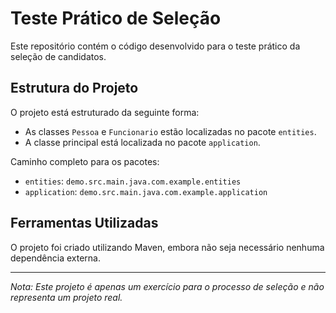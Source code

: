 # Teste Prático de Seleção

Este repositório contém o código desenvolvido para o teste prático da seleção de candidatos.

## Estrutura do Projeto

O projeto está estruturado da seguinte forma:

- As classes `Pessoa` e `Funcionario` estão localizadas no pacote `entities`.
- A classe principal está localizada no pacote `application`.

Caminho completo para os pacotes:

- `entities`: `demo.src.main.java.com.example.entities`
- `application`: `demo.src.main.java.com.example.application`

## Ferramentas Utilizadas

O projeto foi criado utilizando Maven, embora não seja necessário nenhuma dependência externa.

---

*Nota: Este projeto é apenas um exercício para o processo de seleção e não representa um projeto real.*